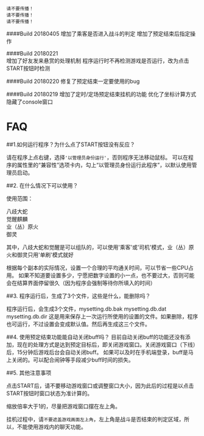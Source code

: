     请不要传播！
    请不要传播！
    请不要传播！

####Build 20180405
    增加了乘客是否进入战斗的判定
    增加了预定结束后指定操作

####Build 20180221  
    增加了好友发来悬赏的处理机制
    程序运行时不再检测游戏是否运行，改为点击START按钮时检测

####Build 20180220
    修复了预定结束一定要使用的bug

####Build 20180219
    增加了定时/定场预定结束挂机的功能
    优化了坐标计算方式
    隐藏了console窗口
   
   
 
FAQ
====

##1.如何运行程序？为什么点了START按钮没有反应？

请在程序上点右键，选择`'以管理员身份运行'`，否则程序无法移动鼠标。
可以在程序的属性里的“兼容性”选项卡内，勾上“以管理员身份运行此程序”，以默认使用管理员启动。

##2. 在什么情况下可以使用？

使用范围：

八歧大蛇<br />
觉醒麒麟<br />
业（丛）原火<br />
御灵<br />

其中，八歧大蛇和觉醒是可以组队的，可以使用'乘客'或'司机'模式，业（丛）原火和御灵只用'单刷'模式就好

根据每个副本的实际情况，设置一个合理的平均通关时间，可以节省一些CPU占用。
如果不知道要设置多少，宁愿把数字设置的小一点，也不要过大，否则可能会在结算界面停留很久（因为程序会强制等待你所填入的时间）

##3. 程序运行后，生成了3个文件，这些是什么，能删除吗？

程序运行后，会生成3个文件，mysetting.db.bak mysetting.db.dat mysetting.db.dir
这是用来保存上一次运行所使用的设置的文件。如果删除，程序也可运行，不过设置会变成默认值。然后再生成这三个文件。

##4. 使用预定结束功能能自动关闭buff吗？
目前自动关闭buff的功能还没有添加，现在的处理方式是达到预定目标后，即关闭游戏窗口。关闭游戏窗口（下线）后，15分钟后游戏后台会自动关闭buff。
如果可以及时在手机端登录，buff是马上关闭的。可以配合闹钟等手段减少buff时间的损失。

##5. 其他注意事项

点击START后，请不要移动游戏窗口或调整窗口大小，因为此后的过程是以点击START按钮时窗口状态为准计算的。

缩放倍率大于1的，尽量把游戏窗口摆在左上角。

挂机过程中，请`不要遮盖游戏画面左上角`，左上角是战斗是否结束的判定区域，所以，不能使用游戏内的聊天功能。